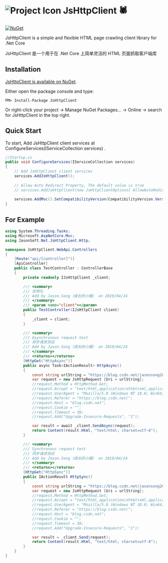 ![Project Icon](https://avatars2.githubusercontent.com/u/22167571?s=40&v=4) JsHttpClient 🕷️
==================================

[![NuGet](https://img.shields.io/nuget/v/JsHttpClient.svg)](https://www.nuget.org/packages/JsHttpClient/)

JsHttpClient is a simple and flexible HTML page crawling client library for .Net Core 

JsHttpClient 是一个用于在 .Net Core 上简单灵活的 HTML 页面抓取客户端库


Installation
------------

[JsHttpClient is available on NuGet](https://www.nuget.org/packages/JsHttpClient/).

Either open the package console and type:

```
PM> Install-Package JsHttpClient
```

Or right-click your project -> Manage NuGet Packages... -> Online -> search for JsHttpClient in the top right.



Quick Start
-----------

To start, Add JsHttpClient client services at ConfigureServices(IServiceCollection services) .

```csharp
//Startup.cs
public void ConfigureServices(IServiceCollection services)
{
    // Add JsHttpClient client services
    services.AddJsHttpClient();
    
    // Allow Auto Redirect Property, The default value is true
    // services.AddJsHttpClient(new JsHttpClientOptions{ AllowAutoRedirect = false });
            
    services.AddMvc().SetCompatibilityVersion(CompatibilityVersion.Version_2_2);
}
```

For Example
-----------

```csharp
using System.Threading.Tasks;
using Microsoft.AspNetCore.Mvc;
using JasonSoft.Net.JsHttpClient.Http;

namespace JsHttpClient.WebApi.Controllers
{
    [Route("api/[controller]")]
    [ApiController]
    public class TestController : ControllerBase
    {
        private readonly IJsHttpClient _client;

        /// <summary>
        /// 实例化
        /// Add by Jason.Song（成长的小猪） on 2019/04/24
        /// </summary>
        /// <param name="client"></param>
        public TestController(IJsHttpClient client)
        {
            _client = client;
        }

        /// <summary>
        /// Asynchronous request test
        /// 异步请求测试
        /// Add by Jason.Song（成长的小猪） on 2019/04/24
        /// </summary>
        /// <returns></returns>
        [HttpGet("HttpAsync")]
        public async Task<IActionResult> HttpAsync()
        {
            const string urlString = "https://blog.csdn.net/jasonsong2008";
            var request = new JsHttpRequest {Uri = urlString};
            //request.Method = HttpMethod.Get;
            //request.Accept = "text/html,application/xhtml+xml,application/xml;q=0.9,image/webp,image/apng,*/*";
            //request.UserAgent = "Mozilla/5.0 (Windows NT 10.0; Win64; x64) AppleWebKit/537.36 (KHTML, like Gecko) Chrome/73.0.3683.103 Safari/537.36";
            //request.Referer = "https://blog.csdn.net/";
            //request.Host = "blog.csdn.net";
            //request.Cookie = "";
            //request.Timeout = 30;
            //request.Add("Upgrade-Insecure-Requests", "1");

            var result = await _client.SendAsync(request);
            return Content(result.Html, "text/html; charset=utf-8");
        }

        /// <summary>
        /// Synchronous request test
        /// 同步请求测试
        /// Add by Jason.Song（成长的小猪） on 2019/04/24
        /// </summary>
        /// <returns></returns>
        [HttpGet("HttpSync")]
        public IActionResult HttpSync()
        {
            const string urlString = "https://blog.csdn.net/jasonsong2008";
            var request = new JsHttpRequest {Uri = urlString};
            //request.Method = HttpMethod.Get;
            //request.Accept = "text/html,application/xhtml+xml,application/xml;q=0.9,image/webp,image/apng,*/*";
            //request.UserAgent = "Mozilla/5.0 (Windows NT 10.0; Win64; x64) AppleWebKit/537.36 (KHTML, like Gecko) Chrome/73.0.3683.103 Safari/537.36";
            //request.Referer = "https://blog.csdn.net/";
            //request.Host = "blog.csdn.net";
            //request.Cookie = "";
            //request.Timeout = 30;
            //request.Add("Upgrade-Insecure-Requests", "1");

            var result = _client.Send(request);
            return Content(result.Html, "text/html; charset=utf-8");
        }
    }
}
```
